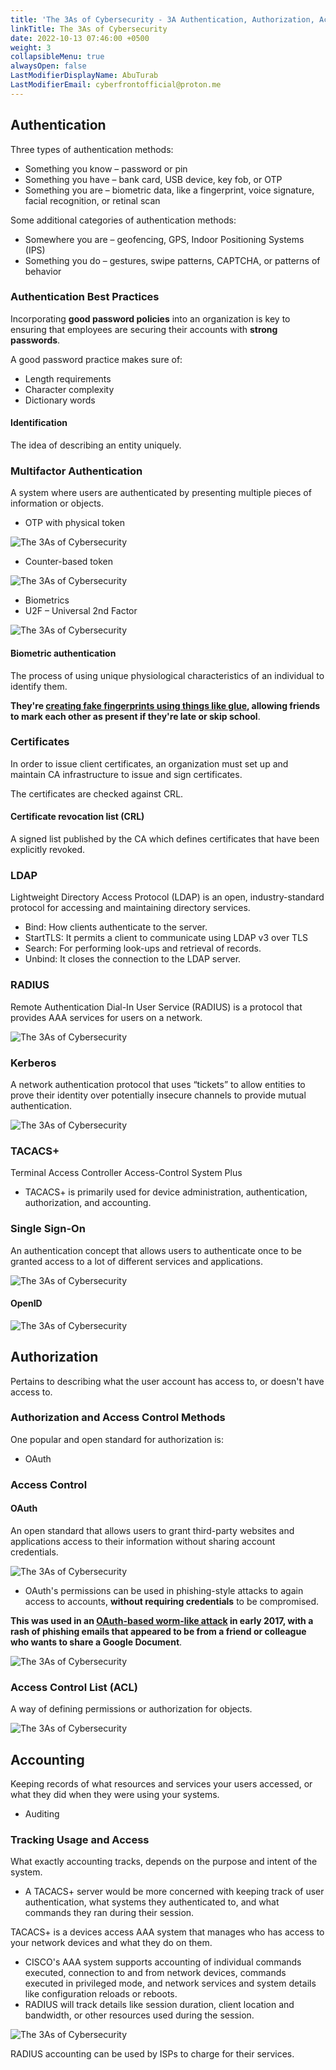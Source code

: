 ```yaml
---
title: 'The 3As of Cybersecurity - 3A Authentication, Authorization, Accounting'
linkTitle: The 3As of Cybersecurity
date: 2022-10-13 07:46:00 +0500
weight: 3
collapsibleMenu: true
alwaysOpen: false
LastModifierDisplayName: AbuTurab
LastModifierEmail: cyberfrontofficial@proton.me
---
```


## **Authentication**

Three types of authentication methods:
+ Something you know – password or pin
+ Something you have – bank card, USB device, key fob, or OTP
+ Something you are – biometric data, like a fingerprint, voice signature, facial recognition, or retinal scan

Some additional categories of authentication methods:
+ Somewhere you are – geofencing, GPS, Indoor Positioning Systems (IPS)
+ Something you do – gestures, swipe patterns, CAPTCHA, or patterns of behavior

### **Authentication Best Practices**
  
  Incorporating **good password policies** into an organization is key to ensuring that employees are securing their accounts with **strong passwords**.
  
  A good password practice makes sure of:
  + Length requirements
  + Character complexity
  + Dictionary words

#### Identification
  
  The idea of describing an entity uniquely.

### **Multifactor Authentication**
  
  A system where users are authenticated by presenting multiple pieces of information or objects.
  + OTP with physical token
  
  ![The 3As of Cybersecurity](/notes/the-3as-of-cybersecurity.png)
  
  + Counter-based token
  
  ![The 3As of Cybersecurity](/notes/the-3as-of-cybersecurity-1.png)
  
  + Biometrics
  + U2F – Universal 2nd Factor
  
  ![The 3As of Cybersecurity](/notes/the-3as-of-cybersecurity-2.png)

#### Biometric authentication
  
  The process of using unique physiological characteristics of an individual to identify them.
  
  **They're [creating fake fingerprints using things like glue](https://www.hindustantimes.com/mumbai-news/you-will-be-glued-to-this-mumbai-college-s-students-trick-biometric-system/story-W64f1jdMtecxKDml2DakeI.html), allowing friends to mark each other as present if they're late or skip school**.

### **Certificates**
  
  In order to issue client certificates, an organization must set up and maintain CA infrastructure to issue and sign certificates.
  
  The certificates are checked against CRL.

#### Certificate revocation list (CRL)
  
  A signed list published by the CA which defines certificates that have been explicitly revoked.

### LDAP
  
  Lightweight Directory Access Protocol (LDAP) is an open, industry-standard protocol for accessing and maintaining directory services.
  + Bind: How clients authenticate to the server.
  + StartTLS: It permits a client to communicate using LDAP v3 over TLS
  + Search: For performing look-ups and retrieval of records.
  + Unbind: It closes the connection to the LDAP server.

### RADIUS
  
  Remote Authentication Dial-In User Service (RADIUS) is a protocol that provides AAA services for users on a network.
  
  ![The 3As of Cybersecurity](/notes/the-3as-of-cybersecurity-3.png)

### Kerberos
  
  A network authentication protocol that uses “tickets” to allow entities to prove their identity over potentially insecure channels to provide mutual authentication.
  
  ![The 3As of Cybersecurity](/notes/the-3as-of-cybersecurity-4.png)

### TACACS+
  
  Terminal Access Controller Access-Control System Plus
  + TACACS+ is primarily used for device administration, authentication, authorization, and accounting.

### **Single Sign-On**
  
  An authentication concept that allows users to authenticate once to be granted access to a lot of different services and applications.
  
  ![The 3As of Cybersecurity](/notes/the-3as-of-cybersecurity-5.png)

#### OpenID
  
  ![The 3As of Cybersecurity](/notes/the-3as-of-cybersecurity-6.png)

## **Authorization**
  
  Pertains to describing what the user account has access to, or doesn't have access to.

### Authorization and Access Control Methods
  
  One popular and open standard for authorization is:
  + OAuth

### **Access Control**

#### OAuth
  
  An open standard that allows users to grant third-party websites and applications access to their information without sharing account credentials.
  
  ![The 3As of Cybersecurity](/notes/the-3as-of-cybersecurity-7.png)
  
  + OAuth's permissions can be used in phishing-style attacks to again access to accounts, **without requiring credentials** to be compromised.
  
  **This was used in an [OAuth-based worm-like attack](https://www.theverge.com/2017/5/3/15534768/google-docs-phishing-attack-share-this-document-with-you-spam) in early 2017, with a rash of phishing emails that appeared to be from a friend or colleague who wants to share a Google Document**.
  
  ![The 3As of Cybersecurity](/notes/the-3as-of-cybersecurity-8.png)

### Access Control List (ACL)
  
  A way of defining permissions or authorization for objects.
  
  ![The 3As of Cybersecurity](/notes/the-3as-of-cybersecurity-9.png)

## **Accounting**
  
  Keeping records of what resources and services your users accessed, or what they did when they were using your systems.
  + Auditing

### Tracking Usage and Access
  
  What exactly accounting tracks, depends on the purpose and intent of the system.
  + A TACACS+ server would be more concerned with keeping track of user authentication, what systems they authenticated to, and what commands they ran during their session.
  
  TACACS+ is a devices access AAA system that manages who has access to your network devices and what they do on them.
  + CISCO's AAA system supports accounting of individual commands executed, connection to and from network devices, commands executed in privileged mode, and network services and system details like configuration reloads or reboots.
  + RADIUS will track details like session duration, client location and bandwidth, or other resources used during the session.
  
  ![The 3As of Cybersecurity](/notes/the-3as-of-cybersecurity-10.png)
  
  RADIUS accounting can be used by ISPs to charge for their services.
